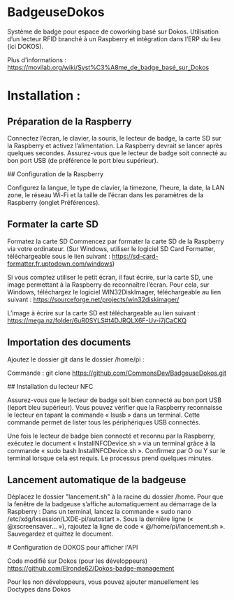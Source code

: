 # BadgeuseDokos
Système de badge pour espace de coworking basé sur Dokos. Utilisation d’un lecteur RFID branché à un Raspberry et intégration dans l’ERP du lieu (ici DOKOS).

Plus d'informations : https://movilab.org/wiki/Syst%C3%A8me_de_badge_basé_sur_Dokos


# Installation : 

## Préparation de la Raspberry 

Connectez l’écran, le clavier, la souris, le lecteur de badge, la carte SD sur la Raspberry et activez l’alimentation. La Raspberry devrait se lancer après quelques secondes. Assurez-vous que le lecteur de badge soit connecté au bon port USB (de préférence le port bleu supérieur).

## Configuration de la Raspberry

Configurez la langue, le type de clavier, la timezone, l’heure, la date, la LAN zone, le réseau Wi-Fi et la taille de l’écran dans les paramètres de la Raspberry (onglet Préférences).

## Formater la carte SD
Formatez la carte SD
Commencez par formater la carte SD de la Raspberry via votre ordinateur. (Sur Windows,  utiliser le logiciel SD Card Formatter, téléchargeable sous le lien suivant : https://sd-card-formatter.fr.uptodown.com/windows)

Si vous comptez utiliser le petit écran, il faut écrire, sur la carte SD, une image permettant à la Raspberry de reconnaître l’écran. Pour cela, sur Windows, téléchargez le logiciel WIN32DiskImager, téléchargeable au lien suivant : https://sourceforge.net/projects/win32diskimager/

L’image à écrire sur la carte SD est téléchargeable au lien suivant :
https://mega.nz/folder/6uR0SYLS#t4DJRQLX6F-Uv-i7jCaCKQ


## Importation des documents
Ajoutez le dossier git dans le dossier /home/pi :

Commande  : git clone https://github.com/CommonsDev/BadgeuseDokos.git 

## Installation du lecteur NFC

Assurez-vous que le lecteur de badge soit bien connecté au bon port USB (leport bleu supérieur). Vous pouvez vérifier que la Raspberry reconnaisse le lecteur en tapant la commande « lsusb » dans un terminal. Cette commande permet de lister tous les périphériques USB connectés.

Une fois le lecteur de badge bien connecté et reconnu par la Raspberry, exécutez le document « InstallNFCDevice.sh » via un terminal grâce à la commande « sudo bash InstallNFCDevice.sh ». Confirmez par O ou Y sur le terminal lorsque cela est requis. Le processus prend quelques minutes.

## Lancement automatique de la badgeuse

Déplacez le dossier "lancement.sh" à la racine du dossier /home.
Pour que la fenêtre de la badgeuse s’affiche automatiquement au démarrage de la Raspberry : 
Dans un terminal, lancez la commande « sudo nano /etc/xdg/lxsession/LXDE-pi/autostart ».
Sous la dernière ligne (« @xscreensaver… »), rajoutez la ligne de code « @/home/pi/lancement.sh ». Sauvegardez et quittez le document.


# Configuration de DOKOS pour afficher l'API 

Code modifié sur Dokos (pour les développeurs)
https://github.com/Elronde62/Dokos-badge-management

Pour les non développeurs, vous pouvez ajouter manuellement les Doctypes dans Dokos
